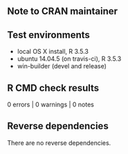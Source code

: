 ## Note to CRAN maintainer

## Test environments
* local OS X install, R 3.5.3
* ubuntu 14.04.5 (on travis-ci), R 3.5.3
* win-builder (devel and release)

## R CMD check results

0 errors | 0 warnings | 0 notes

## Reverse dependencies

There are no reverse dependencies.